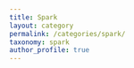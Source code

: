 ```yaml
---
title: Spark
layout: category
permalink: /categories/spark/
taxonomy: spark
author_profile: true
---
```

